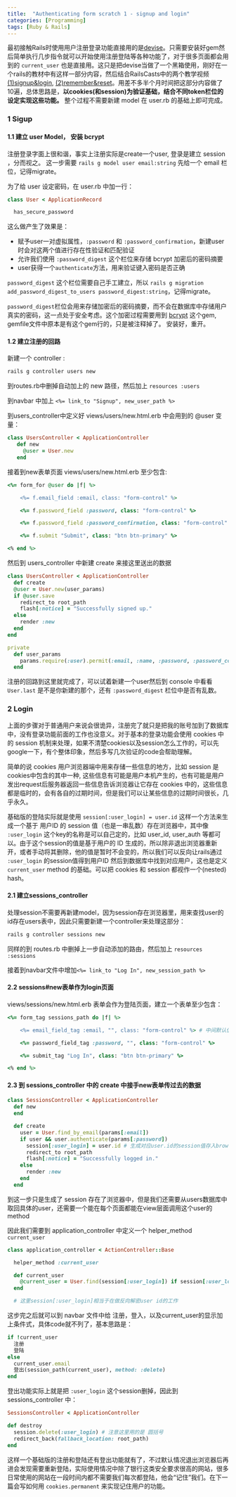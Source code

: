 ```yaml
---
title:  "Authenticating form scratch 1 - signup and login"
categories: [Programming]
tags: [Ruby & Rails]
---
```


最初接触Rails时使用用户注册登录功能直接用的是[devise](https://github.com/plataformatec/devise)。只需要安装好gem然后简单执行几步指令就可以开始使用注册登陆等各种功能了，对于很多页面都会用到的 `current_user` 也是直接用。这只是把devise当做了一个黑箱使用，刚好在一个rails的教材中有这样一部分内容，然后结合RailsCasts中的两个教学视频[(1)signup&login](http://railscasts.com/episodes/250-authentication-from-scratch-revised), [(2)remember&reset](http://railscasts.com/episodes/274-remember-me-reset-password)。用差不多半个月时间把这部分内容做了10遍，总体思路是，**以cookies(和session)为验证基础，结合不同token栏位的设定实现这些功能。** 整个过程不需要新建 model 在 user.rb 的基础上即可完成。

### 1 Sigup
#### 1.1 建立 user Model， 安装 bcrypt
注册登录字面上很和谐，事实上注册实际是create一个user, 登录是建立 session ，分而视之。
这一步需要 `rails g model user email:string` 先给一个 email 栏位，记得migrate。

为了给 user 设定密码，在 user.rb 中加一行：
```ruby
class User < ApplicationRecord

  has_secure_password

```

这么做产生了效果是：
- 赋予user一对虚拟属性，`:password` 和 `:password_confirmation`，新建user时会对这两个值进行存在性验证和匹配验证
- 允许我们使用 `:password_digest` 这个栏位来存储 bcrypt 加密后的密码摘要
- user获得一个`authenticate`方法，用来验证键入密码是否正确

`password_digest` 这个栏位需要自己手工建立，所以 `rails g migration add_password_digest_to_users password_digest:string`，记得migrate。

`password_digest`栏位会用来存储加密后的密码摘要，而不会在数据库中存储用户真实的密码，这一点处于安全考虑。这个加密过程需要用到 [bcrypt](https://github.com/codahale/bcrypt-ruby) 这个gem, gemfile文件中原本是有这个gem行的，只是被注释掉了。 安装好，重开。

#### 1.2 建立注册的回路

新建一个 controller :
```ruby
rails g controller users new
```
到routes.rb中删掉自动加上的 new 路径，然后加上 `resources :users`

到navbar 中加上 `<%= link_to "Signup", new_user_path %>`

到users_controller中定义好 views/users/new.html.erb 中会用到的 @user 变量：
```ruby
class UsersController < ApplicationController
   def new
     @user = User.new
   end
```

接着到new表单页面 views/users/new.html.erb 至少包含:
```ruby
<%= form_for @user do |f| %>

    <%= f.email_field :email, class: "form-control" %>

    <%= f.password_field :password, class: "form-control" %>

    <%= f.password_field :password_confirmation, class: "form-control" %>

    <%= f.submit "Submit", class: "btn btn-primary" %>

<% end %>
```

然后到 users_controller 中新建 create 来接这里送出的数据

```ruby
class UsersController < ApplicationController
  def create
  @user = User.new(user_params)
  if @user.save
    redirect_to root_path
    flash[:notice] = "Successfully signed up."
  else
    render :new
  end
end

private
  def user_params
    params.require(:user).permit(:email, :name, :password, :password_confirmation)
  end
```

注册的回路到这里就完成了，可以试着新建一个user然后到 console 中看看 `User.last` 是不是你新建的那个，还有 `:password_digest` 栏位中是否有乱数。

### 2 Login

上面的步骤对于普通用户来说会很诡异，注册完了就只是把我的账号加到了数据库中，没有登录功能前面的工作也没意义。对于基本的登录功能会使用 cookies 中的 session 机制来处理，如果不清楚cookies以及session怎么工作的，可以先google一下，有个整体印象，然后多写几次验证的code会帮助理解。

简单的说 cookies 用户浏览器端中用来存储一些信息的地方，比如 session 是cookies中包含的其中一种, 这些信息有可能是用户本机产生的，也有可能是用户发出request后服务器返回一些信息告诉浏览器让它存在 cookies 中的，这些信息都是临时的，会有各自的过期时间，但是我们可以让某些信息的过期时间很长，几乎永久。

基础版的登陆实际就是使用 `session[:user_login] = user.id` 这样一个方法来生成一个基于 用户ID 的 session 值（也是一串乱数）存在浏览器中，其中像 `:user_login` 这个key的名称是可以自己定的，比如 user_id, user_auth 等都可以。由于这个session的值是基于用户的 ID 生成的，所以除非退出浏览器重新开，或者手动将其删除，他的值是暂时不会变的，所以我们可以反向让rails通过 `:user_login` 的session值得到用户ID 然后到数据库中找到对应用户，这也是定义 `current_user`  method 的基础。可以把 cookies 和 session 都视作一个(nested) hash。

#### 2.1 建立sessions_controller
处理session不需要再新建model，因为session存在浏览器里，用来查找user的id存在users表中，因此只需要新建一个controller来处理这部分：

```ruby
rails g controller sessions new
```

同样的到 routes.rb 中删掉上一步自动添加的路由，然后加上 `resources :sessions`

接着到navbar文件中增加`<%= link_to "Log In", new_session_path %>`

#### 2.2 sessions#new表单作为login页面

views/sessions/new.html.erb 表单会作为登陆页面，建立一个表单至少包含：
```ruby
<%= form_tag sessions_path do |f| %>

    <%= email_field_tag :email, "", class: "form-control" %> # 中间默认值那里需要一个空值占位符

    <%= password_field_tag :password, "", class: "form-control" %>

    <%= submit_tag "Log In", class: "btn btn-primary" %>

<% end %>
```

#### 2.3 到 sessions_controller 中的 create 中接手new表单传过去的数据

```ruby
class SessionsController < ApplicationController
  def new
  end

  def create
    user = User.find_by_email(params[:email])
    if user && user.authenticate(params[:password])
      session[:user_login] = user.id # 生成对应user.id的session值存入browser
      redirect_to root_path
      flash[:notice] = "Successfully logged in."
    else
      render :new
    end
  end
```

到这一步只是生成了 session 存在了浏览器中，但是我们还需要从users数据库中取回具体的user，还需要一个能在每个页面都能在view层面调用这个user的method

因此我们需要到 application_controller 中定义一个 helper_method `current_user`

```ruby
class application_controller < ActionController::Base

  helper_method :current_user

  def current_user
    @current_user = User.find(session[:user_login]) if session[:user_login]
  end

  # 这里session[:user_login]相当于在做反向解密user id的工作
```

这步完之后就可以到 navbar 文件中给 注册，登入，以及current_user的显示加上条件式，具体code就不列了，基本思路是：
```ruby
if !current_user
  注册
  登陆
else
  current_user.email
  登出(session_path(current_user), method: :delete)
end
```

登出功能实际上就是把 `:user_login` 这个session删掉，因此到 sessions_controller 中：

```ruby
SessionsController < ApplicationController

def destroy
  session.delete(:user_login) # 注意这里用的是 圆括号
  redirect_back(fallback_location: root_path)
end
```

这样一个基础版的注册和登陆还有登出功能就有了，不过默认情况退出浏览器后再进会发现需要重新登陆，实际使用情况中除了银行这类安全要求很高的网站，很多日常使用的网站在一段时间内都不需要我们每次都登陆，他会“记住”我们。在下一篇会写如何用 `cookies.permanent` 来实现记住用户的功能。
